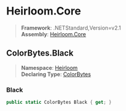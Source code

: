 # Heirloom.Core

> **Framework**: .NETStandard,Version=v2.1  
> **Assembly**: [Heirloom.Core][0]  

## ColorBytes.Black

> **Namespace**: [Heirloom][0]  
> **Declaring Type**: [ColorBytes][1]  

### Black

```cs
public static ColorBytes Black { get; }
```

[0]: ../../../Heirloom.Core.md
[1]: ../ColorBytes.md
